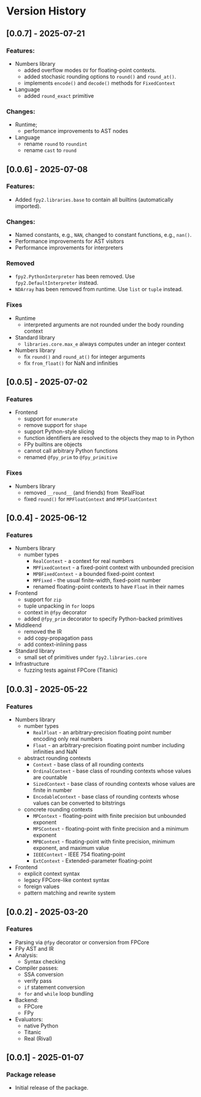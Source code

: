 # Version History

## [0.0.7] - 2025-07-21
### Features:
 - Numbers library
   - added overflow modes `OV` for floating-point contexts.
   - added stochasic rounding options to `round()` and `round_at()`.
   - implements `encode()` and `decode()` methods for `FixedContext`
 - Language
   - added `round_exact` primitive

### Changes:
  - Runtime;
    - performance improvements to AST nodes
  - Language
    - rename `round` to `roundint`
    - rename `cast` to `round`

## [0.0.6] - 2025-07-08
### Features:
 - Added `fpy2.libraries.base` to contain all builtins (automatically imported).

### Changes:
 - Named constants, e.g., `NAN`, changed to constant functions, e.g., `nan()`.
 - Performance improvements for AST visitors
 - Performance improvements for interpreters

### Removed
 - `fpy2.PythonInterpreter` has been removed. Use `fpy2.DefaultInterpreter` instead.
 - `NDArray` has been removed from runtime. Use `list` or `tuple` instead.

### Fixes
 - Runtime
   - interpreted arguments are not rounded under the body rounding context
 - Standard library
   - `libraries.core.max_e` always computes under an integer context
 - Numbers library
   - fix `round()` and `round_at()` for integer arguments
   - fix `from_float()` for NaN and infinities

## [0.0.5] - 2025-07-02
### Features
 - Frontend
   - support for `enumerate`
   - remove support for `shape`
   - support Python-style slicing
   - function identifiers are resolved to the objects they map to in Python
   - FPy builtins are objects
   - cannot call arbitrary Python functions
   - renamed `@fpy_prim` to `@fpy_primitive`

### Fixes
 - Numbers library
   - removed `__round__` (and friends) from `RealFloat
   - fixed `round()` for `MPFloatContext` and `MPSFloatContext`

## [0.0.4] - 2025-06-12
### Features
 - Numbers library
    - number types
      - `RealContext` - a context for real numbers
      - `MPFixedContext` - a fixed-point context with unbounded precision
      - `MPBFixedContext` - a bounded fixed-point context
      - `MPFixed` - the usual finite-width, fixed-point number
      - renamed floating-point contexts to have `Float` in their names
 - Frontend
   - support for `zip`
   - tuple unpacking in `for` loops
   - context in `@fpy` decorator
   - added `@fpy_prim` decorator to specify Python-backed primitives
 - Middleend
   - removed the IR
   - add copy-propagation pass
   - add context-inlining pass
 - Standard library
   - small set of primitives under `fpy2.libraries.core`
 - Infrastructure
   - fuzzing tests against FPCore (Titanic)

## [0.0.3] - 2025-05-22
### Features
 - Numbers library
   - number types
     - `RealFloat` - an arbitrary-precision floating point number encoding only real numbers
     - `Float` - an arbitrary-precision floating point number including infinities and NaN
   - abstract rounding contexts
     - `Context` - base class of all rounding contexts
     - `OrdinalContext` - base class of rounding contexts whose values are countable
     - `SizedContext` - base class of rounding contexts whose values are finite in number
     - `EncodableContext` - base class of rounding contexts whose values can be converted to bitstrings
   - concrete rounding contexts
     - `MPContext` - floating-point with finite precision but unbounded exponent
     - `MPSContext` - floating-point with finite precision and a minimum exponent
     - `MPBContext` - floating-point with finite precision, minimum exponent, and maximum value
     - `IEEEContext` - IEEE 754 floating-point
     - `ExtContext` - Extended-parameter floating-point
 - Frontend
   - explicit context syntax
   - legacy FPCore-like context syntax
   - foreign values
   - pattern matching and rewrite system

## [0.0.2] - 2025-03-20
### Features
 - Parsing via `@fpy` decorator or conversion from FPCore
 - FPy AST and IR
 - Analysis:
   - Syntax checking
 - Compiler passes:
   - SSA conversion
   - verify pass
   - `if` statement conversion
   - `for` and `while` loop bundling
 - Backend:
   - FPCore
   - FPy
 - Evaluators:
   - native Python
   - Titanic
   - Real (Rival)

## [0.0.1] - 2025-01-07
### Package release
 - Initial release of the package.

